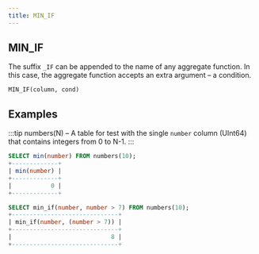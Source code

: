 ```yaml
---
title: MIN_IF
---
```



## MIN_IF

The suffix `_IF` can be appended to the name of any aggregate function. In this case, the aggregate function accepts an extra argument – a condition.

```
MIN_IF(column, cond)
```

## Examples

:::tip
numbers(N) – A table for test with the single `number` column (UInt64) that contains integers from 0 to N-1.
:::

```sql
SELECT min(number) FROM numbers(10);
+-------------+
| min(number) |
+-------------+
|           0 |
+-------------+

SELECT min_if(number, number > 7) FROM numbers(10);
+------------------------------+
| min_if(number, (number > 7)) |
+------------------------------+
|                            8 |
+------------------------------+
```
